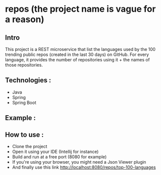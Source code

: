 # repos (the project name is vague for a reason)
## Intro
This project is a REST microservice that list the languages used by the 100 trending public repos (created in the last 30 days) on GitHub.
For every language, it provides the number of repositories using it + the names of those repositories.

## Technologies :
- Java
- Spring
- Spring Boot

## Example :


## How to use : 
- Clone the project
- Open it using your IDE (Intellij for instance)
- Build and run at a free port (8080 for example)
- If you're using your browser, you might need a Json Viewer plugin 
- And finally use this link [http://localhost:8080/repos/top-100-languages](http://localhost:8080/repos/top-100-languages)
